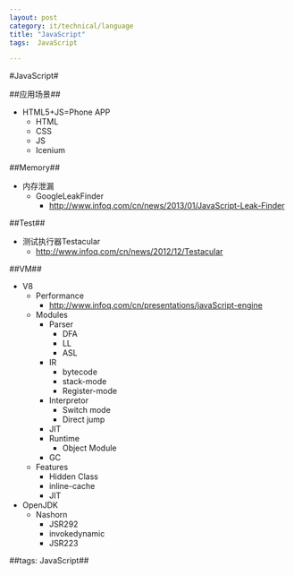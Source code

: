 ```yaml
---
layout: post
category: it/technical/language
title: "JavaScript"
tags:  JavaScript

---
```

#JavaScript#



##应用场景##
* HTML5+JS=Phone APP
  * HTML
  * CSS
  * JS
  * Icenium



##Memory##
* 内存泄漏
  * GoogleLeakFinder
    * http://www.infoq.com/cn/news/2013/01/JavaScript-Leak-Finder



##Test##
* 测试执行器Testacular
  * http://www.infoq.com/cn/news/2012/12/Testacular



##VM##
* V8
  * Performance
    * http://www.infoq.com/cn/presentations/javaScript-engine
  * Modules
    * Parser
      * DFA
      * LL
      * ASL
    * IR
      * bytecode
      * stack-mode
      * Register-mode
    * Interpretor
      * Switch mode
      * Direct jump
    * JIT
    * Runtime
      * Object Module
    * GC
  * Features
    * Hidden Class
    * inline-cache
    * JIT
* OpenJDK
  * Nashorn
    * JSR292
    * invokedynamic
    * JSR223



##tags: JavaScript##
